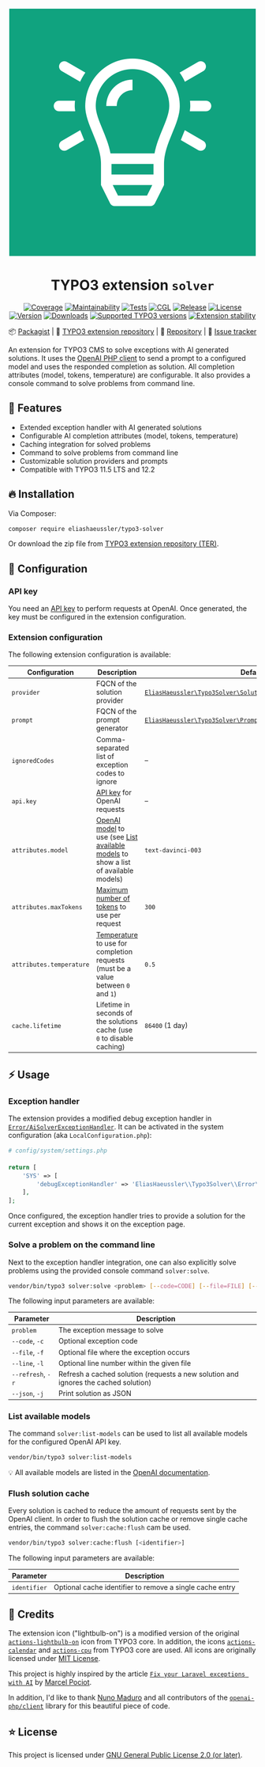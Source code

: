 <div align="center">

![Extension icon](Resources/Public/Icons/Extension.svg)

# TYPO3 extension `solver`

[![Coverage](https://codecov.io/gh/eliashaeussler/typo3-solver/branch/main/graph/badge.svg?token=fj60tJlnHW)](https://codecov.io/gh/eliashaeussler/typo3-solver)
[![Maintainability](https://api.codeclimate.com/v1/badges/1dd3e21a767e5ffb03cf/maintainability)](https://codeclimate.com/github/eliashaeussler/typo3-solver/maintainability)
[![Tests](https://github.com/eliashaeussler/typo3-solver/actions/workflows/tests.yaml/badge.svg)](https://github.com/eliashaeussler/typo3-solver/actions/workflows/tests.yaml)
[![CGL](https://github.com/eliashaeussler/typo3-solver/actions/workflows/cgl.yaml/badge.svg)](https://github.com/eliashaeussler/typo3-solver/actions/workflows/cgl.yaml)
[![Release](https://github.com/eliashaeussler/typo3-solver/actions/workflows/release.yaml/badge.svg)](https://github.com/eliashaeussler/typo3-solver/actions/workflows/release.yaml)
[![License](http://poser.pugx.org/eliashaeussler/typo3-solver/license)](LICENSE.md)\
[![Version](https://shields.io/endpoint?url=https://typo3-badges.dev/badge/solver/version/shields)](https://extensions.typo3.org/extension/solver)
[![Downloads](https://shields.io/endpoint?url=https://typo3-badges.dev/badge/solver/downloads/shields)](https://extensions.typo3.org/extension/solver)
[![Supported TYPO3 versions](https://shields.io/endpoint?url=https://typo3-badges.dev/badge/solver/typo3/shields)](https://extensions.typo3.org/extension/solver)
[![Extension stability](https://shields.io/endpoint?url=https://typo3-badges.dev/badge/solver/stability/shields)](https://extensions.typo3.org/extension/solver)

📦&nbsp;[Packagist](https://packagist.org/packages/eliashaeussler/typo3-solver) |
🐥&nbsp;[TYPO3 extension repository](https://extensions.typo3.org/extension/solver) |
💾&nbsp;[Repository](https://github.com/eliashaeussler/typo3-solver) |
🐛&nbsp;[Issue tracker](https://github.com/eliashaeussler/typo3-solver/issues)

</div>

An extension for TYPO3 CMS to solve exceptions with AI generated solutions.
It uses the [OpenAI PHP client][1] to send a prompt to a configured model
and uses the responded completion as solution. All completion attributes
(model, tokens, temperature) are configurable. It also provides a console
command to solve problems from command line.

## 🚀 Features

* Extended exception handler with AI generated solutions
* Configurable AI completion attributes (model, tokens, temperature)
* Caching integration for solved problems
* Command to solve problems from command line
* Customizable solution providers and prompts
* Compatible with TYPO3 11.5 LTS and 12.2

## 🔥 Installation

Via Composer:

```bash
composer require eliashaeussler/typo3-solver
```

Or download the zip file from
[TYPO3 extension repository (TER)](https://extensions.typo3.org/extension/solver).

## 📂 Configuration

### API key

You need an [API key][2] to perform requests at OpenAI. Once generated,
the key must be configured in the extension configuration.

### Extension configuration

The following extension configuration is available:

| Configuration            | Description                                                                                                        | Default value                                                              |
|--------------------------|--------------------------------------------------------------------------------------------------------------------|----------------------------------------------------------------------------|
| `provider`               | FQCN of the solution provider                                                                                      | [`EliasHaeussler\Typo3Solver\Solution\Provider\OpenAISolutionProvider`][3] |
| `prompt`                 | FQCN of the prompt generator                                                                                       | [`EliasHaeussler\Typo3Solver\Prompt\DefaultPrompt`][4]                     |
| `ignoredCodes`           | Comma-separated list of exception codes to ignore                                                                  | –                                                                          |
| `api.key`                | [API key](#api-key) for OpenAI requests                                                                            | –                                                                          |
| `attributes.model`       | [OpenAI model][13] to use (see [List available models](#list-available-models) to show a list of available models) | `text-davinci-003`                                                         |
| `attributes.maxTokens`   | [Maximum number of tokens][14] to use per request                                                                  | `300`                                                                      |
| `attributes.temperature` | [Temperature][15] to use for completion requests (must be a value between `0` and `1`)                             | `0.5`                                                                      |
| `cache.lifetime`         | Lifetime in seconds of the solutions cache (use `0` to disable caching)                                            | `86400` (1 day)                                                            |

## ⚡ Usage

### Exception handler

The extension provides a modified debug exception handler in [`Error/AiSolverExceptionHandler`][5].
It can be activated in the system configuration (aka `LocalConfiguration.php`):

```php
# config/system/settings.php

return [
    'SYS' => [
        'debugExceptionHandler' => 'EliasHaeussler\\Typo3Solver\\Error\\AiSolverExceptionHandler',
    ],
];
```

Once configured, the exception handler tries to provide a solution for the
current exception and shows it on the exception page.

### Solve a problem on the command line

Next to the exception handler integration, one can also explicitly solve
problems using the provided console command `solver:solve`.

```bash
vendor/bin/typo3 solver:solve <problem> [--code=CODE] [--file=FILE] [--line=LINE] [--refresh] [--json]
```

The following input parameters are available:

| Parameter         | Description                                                                         |
|-------------------|-------------------------------------------------------------------------------------|
| `problem`         | The exception message to solve                                                      |
| `--code`, `-c`    | Optional exception code                                                             |
| `--file`, `-f`    | Optional file where the exception occurs                                            |
| `--line`, `-l`    | Optional line number within the given file                                          |
| `--refresh`, `-r` | Refresh a cached solution (requests a new solution and ignores the cached solution) |
| `--json`, `-j`    | Print solution as JSON                                                              |

### List available models

The command `solver:list-models` can be used to list all available models
for the configured OpenAI API key.

```bash
vendor/bin/typo3 solver:list-models
```

💡 All available models are listed in the [OpenAI documentation][13].

### Flush solution cache

Every solution is cached to reduce the amount of requests sent by
the OpenAI client. In order to flush the solution cache or remove
single cache entries, the command `solver:cache:flush` cam be used.

```bash
vendor/bin/typo3 solver:cache:flush [<identifier>]
```

The following input parameters are available:

| Parameter    | Description                                              |
|--------------|----------------------------------------------------------|
| `identifier` | Optional cache identifier to remove a single cache entry |

## 💎 Credits

The extension icon ("lightbulb-on") is a modified version of the original
[`actions-lightbulb-on`][6] icon from TYPO3 core. In addition, the icons
[`actions-calendar`][7] and [`actions-cpu`][8] from TYPO3 core are used.
All icons are originally licensed under [MIT License][9].

This project is highly inspired by the article [`Fix your Laravel exceptions with AI`][10]
by [Marcel Pociot][11].

In addition, I'd like to thank [Nuno Maduro][12] and all contributors
of the [`openai-php/client`][1] library for this beautiful piece of code.

## ⭐ License

This project is licensed under [GNU General Public License 2.0 (or later)](LICENSE.md).

[1]: https://github.com/openai-php/client
[2]: https://platform.openai.com/account/api-keys
[3]: Classes/ProblemSolving/Solution/Provider/OpenAISolutionProvider.php
[4]: Classes/ProblemSolving/Solution/Prompt/DefaultPrompt.php
[5]: Classes/Error/AiSolverExceptionHandler.php
[6]: https://typo3.github.io/TYPO3.Icons/icons/actions/actions-lightbulb-on.html
[7]: https://typo3.github.io/TYPO3.Icons/icons/actions/actions-calendar.html
[8]: https://typo3.github.io/TYPO3.Icons/icons/actions/actions-cpu.html
[9]: https://github.com/TYPO3/TYPO3.Icons/blob/main/LICENSE
[10]: https://beyondco.de/blog/ai-powered-error-solutions-for-laravel
[11]: https://pociot.dev/
[12]: https://nunomaduro.com/
[13]: https://platform.openai.com/docs/models
[14]: https://platform.openai.com/docs/api-reference/completions/create#completions/create-max_tokens
[15]: https://platform.openai.com/docs/api-reference/completions/create#completions/create-temperature

